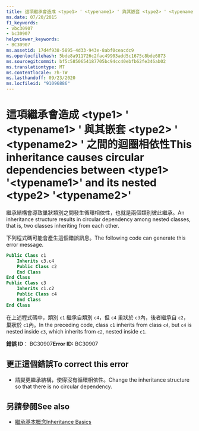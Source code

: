 ```yaml
---
title: 這項繼承會造成 <type1> ' <typename1> ' 與其嵌套 <type2> ' <typename2> ' 之間的迴圈相依性
ms.date: 07/20/2015
f1_keywords:
- vbc30907
- bc30907
helpviewer_keywords:
- BC30907
ms.assetid: 17d4f938-5895-4d33-943e-8abf0ceacdc9
ms.openlocfilehash: 5bde8a911726c2fac49903add5c1675c8bde6873
ms.sourcegitcommit: bf5c5850654187705bc94cc40ebfb62fe346ab02
ms.translationtype: MT
ms.contentlocale: zh-TW
ms.lasthandoff: 09/23/2020
ms.locfileid: "91096886"
---
```

# <a name="this-inheritance-causes-circular-dependencies-between-type1-typename1-and-its-nested-type2-typename2"></a><span data-ttu-id="7f853-102">這項繼承會造成 \<type1> ' \<typename1> ' 與其嵌套 \<type2> ' \<typename2> ' 之間的迴圈相依性</span><span class="sxs-lookup"><span data-stu-id="7f853-102">This inheritance causes circular dependencies between \<type1> '\<typename1>' and its nested \<type2> '\<typename2>'</span></span>

<span data-ttu-id="7f853-103">繼承結構會導致巢狀類別之間發生循環相依性，也就是兩個類別彼此繼承。</span><span class="sxs-lookup"><span data-stu-id="7f853-103">An inheritance structure results in circular dependency among nested classes, that is, two classes inheriting from each other.</span></span>  
  
 <span data-ttu-id="7f853-104">下列程式碼可能會產生這個錯誤訊息。</span><span class="sxs-lookup"><span data-stu-id="7f853-104">The following code can generate this error message.</span></span>  
  
```vb  
Public Class c1  
    Inherits c3.c4  
    Public Class c2  
    End Class  
End Class  
Public Class c3  
    Inherits c1.c2  
    Public Class c4  
    End Class  
End Class  
```  
  
 <span data-ttu-id="7f853-105">在上述程式碼中，類別 `c1` 繼承自類別 `c4`，但 `c4` 巢狀於 `c3`內，後者繼承自 `c2`，巢狀於 `c1`內。</span><span class="sxs-lookup"><span data-stu-id="7f853-105">In the preceding code, class `c1` inherits from class `c4`, but `c4` is nested inside `c3`, which inherits from `c2`, nested inside `c1`.</span></span>  
  
 <span data-ttu-id="7f853-106">**錯誤 ID︰** BC30907</span><span class="sxs-lookup"><span data-stu-id="7f853-106">**Error ID:** BC30907</span></span>  
  
## <a name="to-correct-this-error"></a><span data-ttu-id="7f853-107">更正這個錯誤</span><span class="sxs-lookup"><span data-stu-id="7f853-107">To correct this error</span></span>  
  
- <span data-ttu-id="7f853-108">請變更繼承結構，使得沒有循環相依性。</span><span class="sxs-lookup"><span data-stu-id="7f853-108">Change the inheritance structure so that there is no circular dependency.</span></span>  
  
## <a name="see-also"></a><span data-ttu-id="7f853-109">另請參閱</span><span class="sxs-lookup"><span data-stu-id="7f853-109">See also</span></span>

- [<span data-ttu-id="7f853-110">繼承基本概念</span><span class="sxs-lookup"><span data-stu-id="7f853-110">Inheritance Basics</span></span>](../programming-guide/language-features/objects-and-classes/inheritance-basics.md)
